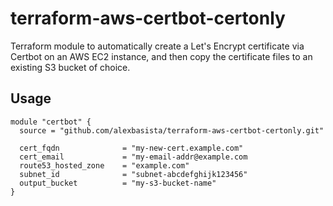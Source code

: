 # terraform-aws-certbot-certonly
Terraform module to automatically create a Let's Encrypt certificate via Certbot on an AWS EC2 instance, and then copy the certificate files to an existing S3 bucket of choice.

## Usage
```hcl
module "certbot" {
  source = "github.com/alexbasista/terraform-aws-certbot-certonly.git"

  cert_fqdn              = "my-new-cert.example.com"
  cert_email             = "my-email-addr@example.com
  route53_hosted_zone    = "example.com"
  subnet_id              = "subnet-abcdefghijk123456"
  output_bucket          = "my-s3-bucket-name"
}
